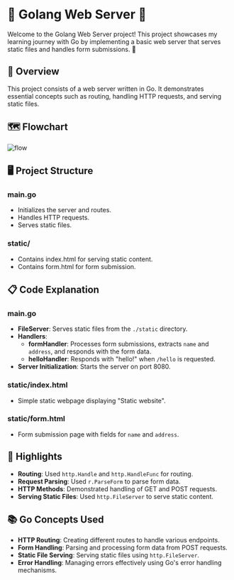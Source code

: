 # 🌟 Golang Web Server 🌟
Welcome to the Golang Web Server project! This project showcases my learning journey with Go by implementing a basic web server that serves static files and handles form submissions. 🚀

## 📜 Overview
This project consists of a web server written in Go. It demonstrates essential concepts such as routing, handling HTTP requests, and serving static files.

## 🗺️ Flowchart
![flow](https://github.com/VastavNissan/golang-web-server/assets/88283180/ffcfb3b2-c36d-453e-9a76-e21e9551c186)

## 🖥️ Project Structure

### main.go
- Initializes the server and routes.
- Handles HTTP requests.
- Serves static files.
### static/
- Contains index.html for serving static content.
- Contains form.html for form submission.

## 📋 Code Explanation
### main.go

- **FileServer**: Serves static files from the `./static` directory.
- **Handlers**:
  - **formHandler**: Processes form submissions, extracts `name` and `address`, and responds with the form data.
  - **helloHandler**: Responds with "hello!" when `/hello` is requested.
- **Server Initialization**: Starts the server on port 8080.

### static/index.html

- Simple static webpage displaying "Static website".

### static/form.html

- Form submission page with fields for `name` and `address`.

## 🌟 Highlights
- **Routing**: Used `http.Handle` and `http.HandleFunc` for routing.
- **Request Parsing**: Used `r.ParseForm` to parse form data.
- **HTTP Methods**: Demonstrated handling of GET and POST requests.
- **Serving Static Files**: Used `http.FileServer` to serve static content.

## 📚 Go Concepts Used
- **HTTP Routing**: Creating different routes to handle various endpoints.
- **Form Handling**: Parsing and processing form data from POST requests.
- **Static File Serving**: Serving static files using `http.FileServer`.
- **Error Handling**: Managing errors effectively using Go's error handling mechanisms.
